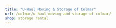 ```yaml
---
title: "U-Haul Moving & Storage of Colmar"
url: /colmar/u-haul-moving-and-storage-of-colmar/
shop: storage rental
---
```

